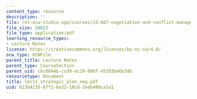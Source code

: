 ```yaml
---
content_type: resource
description: ''
file: /ol-ocw-studio-app/courses/15-667-negotiation-and-conflict-management-spring-2001/b23b423567f28a3210cd2eeb488ca1a1_lec11_strategic_plan_neg.pdf
file_size: 20823
file_type: application/pdf
learning_resource_types:
- Lecture Notes
license: https://creativecommons.org/licenses/by-nc-sa/4.0/
ocw_type: OCWFile
parent_title: Lecture Notes
parent_type: CourseSection
parent_uid: cbc0844b-ccd9-ec29-098f-45393b46b34b
resourcetype: Document
title: lec11_strategic_plan_neg.pdf
uid: b23b4235-67f2-8a32-10cd-2eeb488ca1a1
---
```

